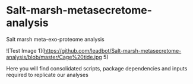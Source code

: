 # Salt-marsh-metasecretome-analysis
Salt marsh meta-exo-proteome analysis

![Test Image 1](https://github.com/leadbot/Salt-marsh-metasecretome-analysis/blob/master/Cage%20tide.jpg 5)

Here you will find consolidated scripts, package dependencies and inputs required to replicate our analyses
